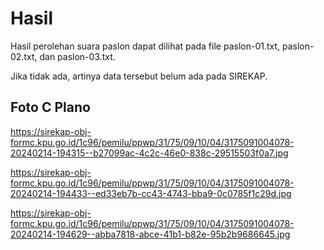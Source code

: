 # Hasil

Hasil perolehan suara paslon dapat dilihat pada file paslon-01.txt, paslon-02.txt, dan paslon-03.txt.

Jika tidak ada, artinya data tersebut belum ada pada SIREKAP.

## Foto C Plano

https://sirekap-obj-formc.kpu.go.id/1c96/pemilu/ppwp/31/75/09/10/04/3175091004078-20240214-194315--b27099ac-4c2c-46e0-838c-29515503f0a7.jpg

https://sirekap-obj-formc.kpu.go.id/1c96/pemilu/ppwp/31/75/09/10/04/3175091004078-20240214-194433--ed33eb7b-cc43-4743-bba9-0c0785f1c29d.jpg

https://sirekap-obj-formc.kpu.go.id/1c96/pemilu/ppwp/31/75/09/10/04/3175091004078-20240214-194629--abba7818-abce-41b1-b82e-95b2b9686645.jpg
